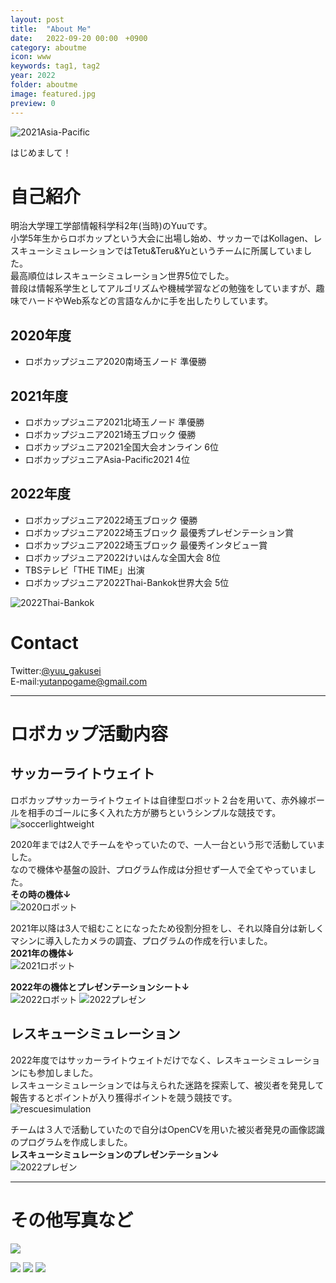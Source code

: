 ```yaml
---
layout: post
title:  "About Me"
date:   2022-09-20 00:00　+0900
category: aboutme
icon: www
keywords: tag1, tag2
year: 2022
folder: aboutme
image: featured.jpg
preview: 0
---
```

![2021Asia-Pacific]({{site.baseurl}}/post-img/aboutme/featured.jpg)

はじめまして！
# 自己紹介
明治大学理工学部情報科学科2年(当時)のYuuです。<br>
小学5年生からロボカップという大会に出場し始め、サッカーではKollagen、レスキューシミュレーションではTetu&Teru&Yuというチームに所属していました。<br>
最高順位はレスキューシミュレーション世界5位でした。<br>
普段は情報系学生としてアルゴリズムや機械学習などの勉強をしていますが、趣味でハードやWeb系などの言語なんかに手を出したりしています。<br>

## 2020年度
- ロボカップジュニア2020南埼玉ノード 準優勝

## 2021年度
- ロボカップジュニア2021北埼玉ノード 準優勝
- ロボカップジュニア2021埼玉ブロック 優勝
- ロボカップジュニア2021全国大会オンライン 6位
- ロボカップジュニアAsia-Pacific2021 4位

## 2022年度
- ロボカップジュニア2022埼玉ブロック 優勝
- ロボカップジュニア2022埼玉ブロック 最優秀プレゼンテーション賞
- ロボカップジュニア2022埼玉ブロック 最優秀インタビュー賞
- ロボカップジュニア2022けいはんな全国大会 8位
- TBSテレビ「THE TIME」出演
- ロボカップジュニア2022Thai-Bankok世界大会 5位

![2022Thai-Bankok]({{site.baseurl}}/post-img/aboutme/1.jpg)

# Contact
Twitter:<span style="color: #00FF66; ">[@yuu_gakusei](https://twitter.com/yuu_gakusei)</span><br>
E-mail:<span style="color: #00FF66; ">yutanpogame@gmail.com</span>

***
# ロボカップ活動内容
## サッカーライトウェイト
ロボカップサッカーライトウェイトは自律型ロボット２台を用いて、赤外線ボールを相手のゴールに多く入れた方が勝ちというシンプルな競技です。<br>
![soccerlightweight]({{site.baseurl}}/post-img/aboutme/soccer.gif)

2020年までは2人でチームをやっていたので、一人一台という形で活動していました。<br>
なので機体や基盤の設計、プログラム作成は分担せず一人で全てやっていました。<br>
**その時の機体↓**<br>
![2020ロボット]({{site.baseurl}}/post-img/aboutme/2020.jpeg)

2021年以降は3人で組むことになったため役割分担をし、それ以降自分は新しくマシンに導入したカメラの調査、プログラムの作成を行いました。<br>
**2021年の機体↓**<br>
![2021ロボット]({{site.baseurl}}/post-img/aboutme/2021.jpeg)

**2022年の機体とプレゼンテーションシート↓**<br>
![2022ロボット]({{site.baseurl}}/post-img/aboutme/2022.jpeg)
![2022プレゼン]({{site.baseurl}}/post-img/aboutme/soccerpresen.jpeg)


## レスキューシミュレーション
2022年度ではサッカーライトウェイトだけでなく、レスキューシミュレーションにも参加しました。<br>
レスキューシミュレーションでは与えられた迷路を探索して、被災者を発見して報告するとポイントが入り獲得ポイントを競う競技です。<br>
![rescuesimulation]({{site.baseurl}}/post-img/aboutme/rescue.png)

チームは３人で活動していたので自分はOpenCVを用いた被災者発見の画像認識のプログラムを作成しました。<br>
**レスキューシミュレーションのプレゼンテーション↓**<br>
![2022プレゼン]({{site.baseurl}}/post-img/aboutme/rescuepresen.jpeg)

***

# その他写真など

![]({{site.baseurl}}/post-img/aboutme/soccer2.gif)

![]({{site.baseurl}}/post-img/aboutme/soccer2.jpeg)
![]({{site.baseurl}}/post-img/aboutme/soccer1.jpeg)
![]({{site.baseurl}}/post-img/aboutme/soccer3.jpeg)
